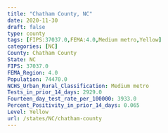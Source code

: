 ```yaml
---
title: "Chatham County, NC"
date: 2020-11-30
draft: false
type: county
tags: [FIPS:37037.0,FEMA:4.0,Medium metro,Yellow]
categories: [NC]
County: Chatham County
State: NC
FIPS: 37037.0
FEMA_Region: 4.0
Population: 74470.0
NCHS_Urban_Rural_Classification: Medium metro
Tests_in_prior_14_days: 2929.0
Fourteen_day_test_rate_per_100000: 3933.0
Percent_Positivity_in_prior_14_days: 0.065
Level: Yellow
url: /states/NC/chatham-county
---
```



